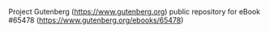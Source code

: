 Project Gutenberg (https://www.gutenberg.org) public repository for
eBook #65478 (https://www.gutenberg.org/ebooks/65478)
